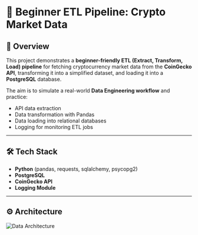 # 🚀 Beginner ETL Pipeline: Crypto Market Data

## 📌 Overview
This project demonstrates a **beginner-friendly ETL (Extract, Transform, Load) pipeline** for fetching cryptocurrency market data from the **CoinGecko API**, transforming it into a simplified dataset, and loading it into a **PostgreSQL** database.

The aim is to simulate a real-world **Data Engineering workflow** and practice:
- API data extraction
- Data transformation with Pandas
- Data loading into relational databases
- Logging for monitoring ETL jobs

---

## 🛠 Tech Stack
- **Python** (pandas, requests, sqlalchemy, psycopg2)
- **PostgreSQL**
- **CoinGecko API**
- **Logging Module**

---

## ⚙️ Architecture

![Data Architecture](diagrams/architecture.png)

